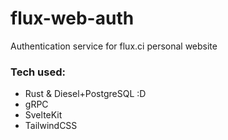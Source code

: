 # flux-web-auth

Authentication service for flux.ci personal website

### Tech used:
- Rust & Diesel+PostgreSQL :D
- gRPC
- SvelteKit
- TailwindCSS
